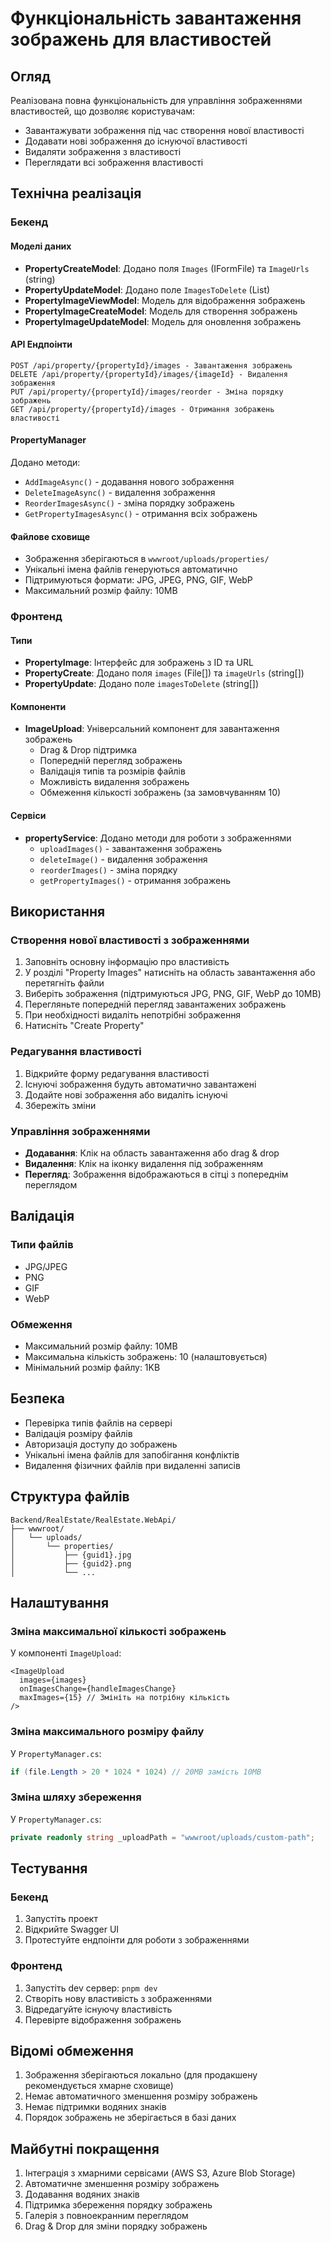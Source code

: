 # Функціональність завантаження зображень для властивостей

## Огляд

Реалізована повна функціональність для управління зображеннями властивостей, що дозволяє користувачам:

- Завантажувати зображення під час створення нової властивості
- Додавати нові зображення до існуючої властивості
- Видаляти зображення з властивості
- Переглядати всі зображення властивості

## Технічна реалізація

### Бекенд

#### Моделі даних

- **PropertyCreateModel**: Додано поля `Images` (IFormFile) та `ImageUrls` (string)
- **PropertyUpdateModel**: Додано поле `ImagesToDelete` (List<Guid>)
- **PropertyImageViewModel**: Модель для відображення зображень
- **PropertyImageCreateModel**: Модель для створення зображень
- **PropertyImageUpdateModel**: Модель для оновлення зображень

#### API Ендпоінти

```
POST /api/property/{propertyId}/images - Завантаження зображень
DELETE /api/property/{propertyId}/images/{imageId} - Видалення зображення
PUT /api/property/{propertyId}/images/reorder - Зміна порядку зображень
GET /api/property/{propertyId}/images - Отримання зображень властивості
```

#### PropertyManager

Додано методи:

- `AddImageAsync()` - додавання нового зображення
- `DeleteImageAsync()` - видалення зображення
- `ReorderImagesAsync()` - зміна порядку зображень
- `GetPropertyImagesAsync()` - отримання всіх зображень

#### Файлове сховище

- Зображення зберігаються в `wwwroot/uploads/properties/`
- Унікальні імена файлів генеруються автоматично
- Підтримуються формати: JPG, JPEG, PNG, GIF, WebP
- Максимальний розмір файлу: 10MB

### Фронтенд

#### Типи

- **PropertyImage**: Інтерфейс для зображень з ID та URL
- **PropertyCreate**: Додано поля `images` (File[]) та `imageUrls` (string[])
- **PropertyUpdate**: Додано поле `imagesToDelete` (string[])

#### Компоненти

- **ImageUpload**: Універсальний компонент для завантаження зображень
  - Drag & Drop підтримка
  - Попередній перегляд зображень
  - Валідація типів та розмірів файлів
  - Можливість видалення зображень
  - Обмеження кількості зображень (за замовчуванням 10)

#### Сервіси

- **propertyService**: Додано методи для роботи з зображеннями
  - `uploadImages()` - завантаження зображень
  - `deleteImage()` - видалення зображення
  - `reorderImages()` - зміна порядку
  - `getPropertyImages()` - отримання зображень

## Використання

### Створення нової властивості з зображеннями

1. Заповніть основну інформацію про властивість
2. У розділі "Property Images" натисніть на область завантаження або перетягніть файли
3. Виберіть зображення (підтримуються JPG, PNG, GIF, WebP до 10MB)
4. Перегляньте попередній перегляд завантажених зображень
5. При необхідності видаліть непотрібні зображення
6. Натисніть "Create Property"

### Редагування властивості

1. Відкрийте форму редагування властивості
2. Існуючі зображення будуть автоматично завантажені
3. Додайте нові зображення або видаліть існуючі
4. Збережіть зміни

### Управління зображеннями

- **Додавання**: Клік на область завантаження або drag & drop
- **Видалення**: Клік на іконку видалення під зображенням
- **Перегляд**: Зображення відображаються в сітці з попереднім переглядом

## Валідація

### Типи файлів

- JPG/JPEG
- PNG
- GIF
- WebP

### Обмеження

- Максимальний розмір файлу: 10MB
- Максимальна кількість зображень: 10 (налаштовується)
- Мінімальний розмір файлу: 1KB

## Безпека

- Перевірка типів файлів на сервері
- Валідація розміру файлів
- Авторизація доступу до зображень
- Унікальні імена файлів для запобігання конфліктів
- Видалення фізичних файлів при видаленні записів

## Структура файлів

```
Backend/RealEstate/RealEstate.WebApi/
├── wwwroot/
│   └── uploads/
│       └── properties/
│           ├── {guid1}.jpg
│           ├── {guid2}.png
│           └── ...
```

## Налаштування

### Зміна максимальної кількості зображень

У компоненті `ImageUpload`:

```tsx
<ImageUpload
  images={images}
  onImagesChange={handleImagesChange}
  maxImages={15} // Змініть на потрібну кількість
/>
```

### Зміна максимального розміру файлу

У `PropertyManager.cs`:

```csharp
if (file.Length > 20 * 1024 * 1024) // 20MB замість 10MB
```

### Зміна шляху збереження

У `PropertyManager.cs`:

```csharp
private readonly string _uploadPath = "wwwroot/uploads/custom-path";
```

## Тестування

### Бекенд

1. Запустіть проект
2. Відкрийте Swagger UI
3. Протестуйте ендпоінти для роботи з зображеннями

### Фронтенд

1. Запустіть dev сервер: `pnpm dev`
2. Створіть нову властивість з зображеннями
3. Відредагуйте існуючу властивість
4. Перевірте відображення зображень

## Відомі обмеження

1. Зображення зберігаються локально (для продакшену рекомендується хмарне сховище)
2. Немає автоматичного зменшення розміру зображень
3. Немає підтримки водяних знаків
4. Порядок зображень не зберігається в базі даних

## Майбутні покращення

1. Інтеграція з хмарними сервісами (AWS S3, Azure Blob Storage)
2. Автоматичне зменшення розміру зображень
3. Додавання водяних знаків
4. Підтримка збереження порядку зображень
5. Галерія з повноекранним переглядом
6. Drag & Drop для зміни порядку зображень
